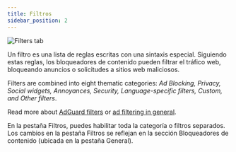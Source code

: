 ```yaml
---
title: Filtros
sidebar_position: 2
---
```


![Filters tab](https://cdn.adtidy.org/public/Adguard/Blog/AG_for_Safari_in-depth_review/Filters.png)

Un filtro es una lista de reglas escritas con una sintaxis especial. Siguiendo estas reglas, los bloqueadores de contenido pueden filtrar el tráfico web, bloqueando anuncios o solicitudes a sitios web maliciosos.

Filters are combined into eight thematic categories: _Ad Blocking, Privacy, Social widgets, Annoyances, Security, Language-specific filters, Custom, and Other filters_.

Read more about [AdGuard filters](/general/ad-filtering/adguard-filters) or [ad filtering in general](/general/ad-filtering/how-ad-blocking-works).

En la pestaña Filtros, puedes habilitar toda la categoría o filtros separados. Los cambios en la pestaña Filtros se reflejan en la sección Bloqueadores de contenido (ubicada en la pestaña General).
